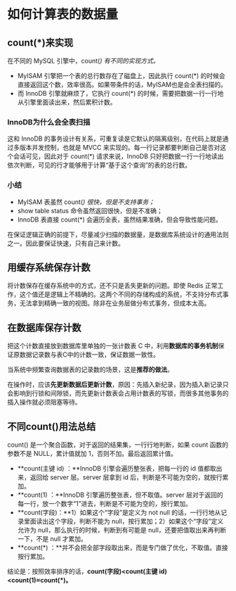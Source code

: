 # 如何计算表的数据量

## count(*)来实现

在不同的 MySQL 引擎中，count(*) 有不同的实现方式。*

- MyISAM 引擎把一个表的总行数存在了磁盘上，因此执行 count(*) 的时候会直接返回这个数，效率很高。如果带条件的话，MyISAM也是会全表扫描的。
- 而 InnoDB 引擎就麻烦了，它执行 count(*) 的时候，需要把数据一行一行地从引擎里面读出来，然后累积计数。

### InnoDB为什么会全表扫描

这和 InnoDB 的事务设计有关系，可重复读是它默认的隔离级别，在代码上就是通过多版本并发控制，也就是 MVCC 来实现的。每一行记录都要判断自己是否对这个会话可见，因此对于 count(*) 请求来说，InnoDB 只好把数据一行一行地读出依次判断，可见的行才能够用于计算“基于这个查询”的表的总行数。

### 小结

- MyISAM 表虽然 count(*) 很快，但是不支持事务；*
- show table status 命令虽然返回很快，但是不准确；
- InnoDB 表直接 count(*) 会遍历全表，虽然结果准确，但会导致性能问题。

在保证逻辑正确的前提下，尽量减少扫描的数据量，是数据库系统设计的通用法则之一。因此要保证快速，只有自己来计数。

## 用缓存系统保存计数

将计数保存在缓存系统中的方式，还不只是丢失更新的问题。即使 Redis 正常工作，这个值还是逻辑上不精确的。这两个不同的存储构成的系统，不支持分布式事务，无法拿到精确一致的视图。除非在业务层做分布式事务，但成本太高。

## 在数据库保存计数

把这个计数直接放到数据库里单独的一张计数表 C 中，利用**数据库的事务机制**保证原数据记录数与表C中的计数一致，保证数据一致性。

当系统中频繁查询数据表的记录数的场景，这是**推荐的做法**。

在操作时，应该**先更新数据后更新计数**，原因：先插入新纪录，因为插入新记录只会影响到行锁和间隙锁，而先更新计数表会占用计数表的写锁，而很多其他事务的插入操作就必须阻塞等待。

## 不同count()用法总结

count() 是一个聚合函数，对于返回的结果集，一行行地判断，如果 count 函数的参数不是 NULL，累计值就加 1，否则不加。最后返回累计值。

- **count(主键 id) ：**InnoDB 引擎会遍历整张表，把每一行的 id 值都取出来，返回给 server 层。server 层拿到 id 后，判断是不可能为空的，就按行累加。
-  **count(1) ：**InnoDB 引擎遍历整张表，但不取值。server 层对于返回的每一行，放一个数字“1”进去，判断是不可能为空的，按行累加。
- **count(字段)：**1）如果这个“字段”是定义为 not null 的话，一行行地从记录里面读出这个字段，判断不能为 null，按行累加；2）如果这个“字段”定义允许为 null，那么执行的时候，判断到有可能是 null，还要把值取出来再判断一下，不是 null 才累加。
-  **count(*) ：**并不会把全部字段取出来，而是专门做了优化，不取值。直接按行累加。

结论是：按照效率排序的话，**count(字段)<count(主键 id)<count(1)≈count(*)。**

